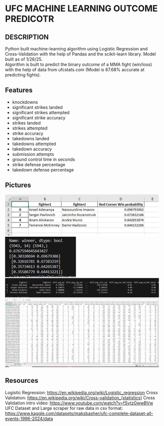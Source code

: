 # UFC MACHINE LEARNING OUTCOME PREDICOTR

## DESCRIPTION
Python built machine-learning algorithm using Logistic Regression and Cross-Validation with the help of Pandas and the scikit-learn library. Model built as of 1/26/25.  
Algorithm is built to predict the binary outcome of a MMA fight (win/loss) with the help of data from ufcstats.com (Model is 67.68% accurate at predicting fights).

## Features
- knockdowns
- significant strikes landed
- significant strikes attempted
- significant strike accuracy
- strikes landed
- strikes attempted
- strike accuracy
- takedowns landed
- takedowns attempted
- takedown accuracy
- submission attempts
- ground control time in seconds
- strike defense percentage
- takedown defense percentage

## Pictures
![1](pic1.JPG)
![2](pic2.JPG)
![3](pic3.JPG)
![4](pic4.JPG)


## Resources
Logistic Regression: https://en.wikipedia.org/wiki/Logistic_regression
Cross Validation: https://en.wikipedia.org/wiki/Cross-validation_(statistics)
Cross Validation intro video: https://www.youtube.com/watch?v=fSytzGwwBVw
UFC Dataset and Large scraper for raw data in csv format: https://www.kaggle.com/datasets/maksbasher/ufc-complete-dataset-all-events-1996-2024/data
